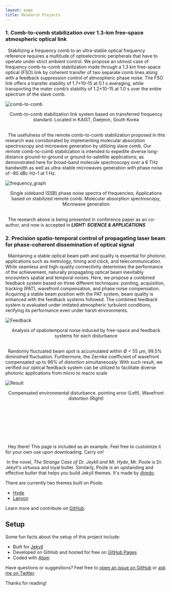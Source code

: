 ```yaml
---
layout: page
title: Research Projects
---
```


### **1. Comb-to-comb stabilization over 1.3-km free-space atmospheric optical link**

&nbsp;&nbsp;Stabilizing a frequency comb to an ultra-stable optical frequency reference requires a multitude of optoelectronic peripherals that have to operate under strict ambient control. We propose an utmost case of frequency comb-to-comb stabilization made through a 1.3 km free-space optical (FSO) link by coherent transfer of two separate comb lines along with a feedback suppression control of atmospheric phase noise. The FSO link offers a transfer stability of 1.7×10–15 at 0.1 s averaging, while transporting the mater comb’s stability of 1.2×10–15 at 1.0 s over the entire spectrum of the slave comb.


![comb-to-comb](https://ldongil.github.io/assets/map2.png)
<center>Comb-to-comb stabilization link system based on transferred frequency standard. Located in KAIST, Daejeon, South Korea</center>
<br/>

&nbsp;&nbsp;The usefulness of the remote comb-to-comb stabilization proposed in this research was corroborated by implementing molecular absorption spectroscopy and microwave generation by utilizing slave comb. Our remote comb-to-comb stabilization is intended to expedite diverse long-distance ground-to-ground or ground-to-satellite applications; as demonstrated here for broad-band molecule spectroscopy over a 6 THz bandwidth as well as ultra-stable microwaves generation with phase noise of -80 dBc Hz–1 at 1 Hz.

![frequency_graph](https://ldongil.github.io/assets/frequency.png)
<center>Single sideband (SSB) phase noise spectra of frequencies; Applications based on stabilized remote comb: Molecular absorption spectroscopy, Microwave generation </center>
<br/>

&nbsp;&nbsp;The research above is being presented in conference paper as an co-author, and now is accepted in  _**LIGHT: SCIENCE & APPLICATIONS**_


### **2. Precision spatio-temporal control of propagating laser beam for phase-coherent dissemination of optical signal**

&nbsp;&nbsp;Maintaining a stable optical beam path and quality is essential for photonic applications such as metrology, timing and clock, and telecommunication. While seamless and high-quality connectivity determines the performance of the achievement, naturally propagating optical beam inevitably encounters spatial and temporal noises. Here, we propose a combined feedback system based on three different techniques: pointing, acquisition, tracking (PAT), wavefront compensation, and phase noise compensation. Acquiring a stable beam position with the PAT system, beam quality is enhanced with the feedback systems followed. The combined feedback system is evaluated under imitated atmospheric turbulent conditions, verifying its performance even under harsh environments. 

![Feedback](https://ldongil.github.io/assets/feedback.png)
<center>Analysis of spatiotemporal noise induced by free-space and feedback systems for each disturbance</center>
<br/>

&nbsp;&nbsp;Randomly fluctuated beam spot is accumulated within Ø < 55 μm, 99.5% diminished fluctuation. Furthermore, the Zernike coefficient of wavefront compensated up to 96% of distortion simultaneously. With such result, we verified our optical feedback system can be utilized to facilitate diverse photonic applications from micro to macro scale

![Result](https://LDongIL.github.io/assets/result.png)
<center>Compensated environmental disturbance. pointing error (Left), Wavefront distortion (Right)</center>
<br/>

<br/><br/><br/><br/><br/><br/>
&nbsp;&nbsp;Hey there! This page is included as an example. Feel free to customize it for your own use upon downloading. Carry on!

&nbsp;In the novel, *The Strange Case of Dr. Jeykll and Mr. Hyde*, Mr. Poole is Dr. Jekyll's virtuous and loyal butler. Similarly, Poole is an upstanding and effective butler that helps you build Jekyll themes. It's made by [@mdo](https://twitter.com/mdo).

There are currently two themes built on Poole:

* [Hyde](http://hyde.getpoole.com)
* [Lanyon](http://lanyon.getpoole.com)

Learn more and contribute on [GitHub](https://github.com/poole).

## Setup

Some fun facts about the setup of this project include:

* Built for [Jekyll](https://jekyllrb.com)
* Developed on GitHub and hosted for free on [GitHub Pages](https://pages.github.com)
* Coded with [Atom](https://atom.io)

Have questions or suggestions? Feel free to [open an issue on GitHub](https://github.com/poole/issues/new) or [ask me on Twitter](https://twitter.com/mdo).

Thanks for reading!
